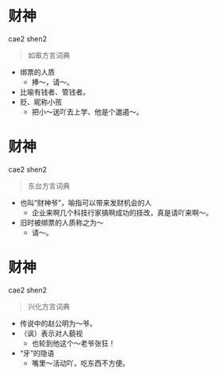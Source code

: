 # 财神
cae2 shen2
> 如皋方言词典
- 绑票的人质
  - 捧～，请～。
- 比喻有钱者、管钱者。
- 贬、昵称小孩
  - 把小～送吖去上学、他是个邋遏～。

# 财神
cae2 shen2
> 东台方言词典
- 也叫“财神爷”，喻指可以带来发财机会的人
  - 企业来啊几个科技行家搞啊成功的技改，真是请吖来啊～。
- 旧时被绑票的人质称之为～
  - 请～。

# 财神
cae2 shen2
> 兴化方言词典
- 传说中的赵公明为～爷。
- （讽）表示对人藐视
  - 也轮到他这个～老爷张狂！
- “牙”的隐语
  - 嘴里～活动吖，吃东西不方便。
